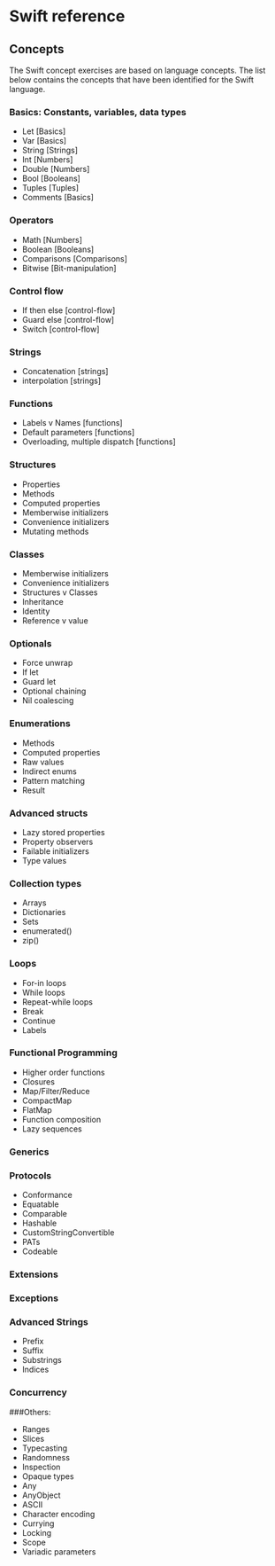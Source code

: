 # Swift reference

## Concepts

The Swift concept exercises are based on language concepts. The list below contains the concepts that have been identified for the Swift language.

### Basics: Constants, variables, data types

- Let [Basics]
- Var [Basics]
- String [Strings]
- Int [Numbers]
- Double [Numbers]
- Bool [Booleans]
- Tuples [Tuples]
- Comments [Basics]

### Operators

- Math [Numbers]
- Boolean [Booleans]
- Comparisons [Comparisons]
- Bitwise [Bit-manipulation]

### Control flow

- If then else [control-flow]
- Guard else [control-flow]
- Switch [control-flow]

### Strings

- Concatenation [strings]
- interpolation [strings]

### Functions

- Labels v Names [functions]
- Default parameters [functions]
- Overloading, multiple dispatch [functions]

### Structures

- Properties
- Methods
- Computed properties
- Memberwise initializers
- Convenience initializers
- Mutating methods

### Classes

- Memberwise initializers
- Convenience initializers
- Structures v Classes
- Inheritance
- Identity
- Reference v value

### Optionals

- Force unwrap
- If let
- Guard let
- Optional chaining
- Nil coalescing

### Enumerations

- Methods
- Computed properties
- Raw values
- Indirect enums
- Pattern matching
- Result

### Advanced structs

- Lazy stored properties
- Property observers
- Failable initializers
- Type values

### Collection types

- Arrays
- Dictionaries
- Sets
- enumerated()
- zip()

### Loops

- For-in loops
- While loops
- Repeat-while loops
- Break
- Continue
- Labels

### Functional Programming

- Higher order functions
- Closures
- Map/Filter/Reduce
- CompactMap
- FlatMap
- Function composition
- Lazy sequences

### Generics

### Protocols

- Conformance
- Equatable
- Comparable
- Hashable
- CustomStringConvertible
- PATs
- Codeable

### Extensions

### Exceptions

### Advanced Strings

- Prefix
- Suffix
- Substrings
- Indices

### Concurrency

###Others:

- Ranges
- Slices
- Typecasting
- Randomness
- Inspection
- Opaque types
- Any
- AnyObject
- ASCII
- Character encoding
- Currying
- Locking
- Scope
- Variadic parameters
